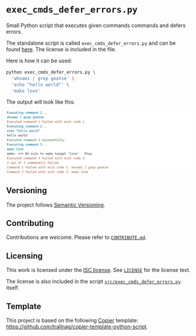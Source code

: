 # `exec_cmds_defer_errors.py`

Small Python script that executes given commands commands and defers errors.

The standalone script is called `exec_cmds_defer_errors.py` and can be found
[here](src/exec_cmds_defer_errors.py). The license is included in the file.

Here is how it can be used:

```sh
python exec_cmds_defer_errors.py \
  'whoami | grep goatse' \
  'echo "hello world"' \
  'make love'
```

The output will look like this:

![screenshot.png](assets/screenshot.png)

## Versioning

The project follows [Semantic Versioning](https://semver.org/).

## Contributing

Contributions are welcome. Please refer to [`CONTRIBUTE.md`](CONTRIBUTE.md).

## Licensing

This work is licensed under the
[ISC license](https://en.wikipedia.org/wiki/ISC_license). See
[`LICENSE`](LICENSE) for the license text.

The license is also included in the script
[`src/exec_cmds_defer_errors.py`](src/exec_cmds_defer_errors.py) itself.

## Template

This project is based on the following
[Copier](https://copier.readthedocs.io/en/stable/) template:
<https://github.com/trallnag/copier-template-python-script>.
